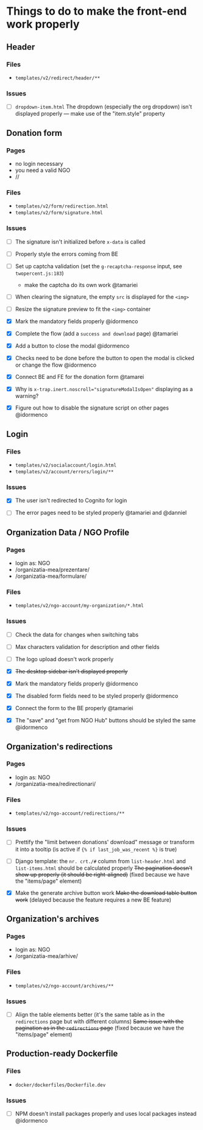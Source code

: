 # Things to do to make the front-end work properly


## Header

### Files

- `templates/v2/redirect/header/**`

### Issues

  - [ ] `dropdown-item.html` The dropdown (especially the org dropdown) isn't displayed properly — make use of the "item.style" property


## Donation form

### Pages

- no login necessary
- you need a valid NGO
- /<ngo-slug>/

### Files

- `templates/v2/form/redirection.html`
- `templates/v2/form/signature.html`

### Issues

  - [ ] The signature isn't initialized before `x-data` is called
  - [ ] Properly style the errors coming from BE
  - [ ] Set up captcha validation (set the `g-recaptcha-response` input, see `twopercent.js:183`)
    - make the captcha do its own work @tamariei
  - [ ] When clearing the signature, the empty `src` is displayed for the `<img>`
  - [ ] Resize the signature preview to fit the `<img>` container
  - [x] Mark the mandatory fields properly @idormenco
  - [x] Complete the flow (add a `success and download` page) @tamariei
  - [x] Add a button to close the modal @idormenco
  - [x] Checks need to be done before the button to open the modal is clicked or change the flow @idormenco
  - [x] Connect BE and FE for the donation form @tamarei
  - [x] Why is `x-trap.inert.noscroll="signatureModalIsOpen"` displaying as a warning?
  - [x] Figure out how to disable the signature script on other pages @idormenco


## Login

### Files

- `templates/v2/socialaccount/login.html`
- `templates/v2/account/errors/login/**`

### Issues

  - [x] The user isn't redirected to Cognito for login
  - [ ] The error pages need to be styled properly @tamariei and @danniel


## Organization Data / NGO Profile

### Pages

- login as: NGO
- /organizatia-mea/prezentare/
- /organizatia-mea/formulare/

### Files

- `templates/v2/ngo-account/my-organization/*.html`

### Issues

  - [ ] Check the data for changes when switching tabs
  - [ ] Max characters validation for description and other fields
  - [ ] The logo upload doesn't work properly
  - [x] ~~The desktop sidebar isn't displayed properly~~
  - [x] Mark the mandatory fields properly @idormenco
  - [x] The disabled form fields need to be styled properly @idormenco
  - [x] Connect the form to the BE properly @tamariei
  - [x] The "save" and "get from NGO Hub" buttons should be styled the same @idormenco


## Organization's redirections

### Pages

- login as: NGO
- /organizatia-mea/redirectionari/

### Files

- `templates/v2/ngo-account/redirections/**`

### Issues

  - [ ] Prettify the "limit between donations' download" message or transform it into a tooltip (is active if `{% if last_job_was_recent %}` is true)
  - [ ] Django template: the `nr. crt./#` column from `list-header.html` and `list-items.html` should be calculated properly
  ~~The pagination doesn't show up properly (it should be right-aligned)~~  (fixed because we have the "items/page" element)
  - [x] Make the generate archive button work
  ~~Make the download table button work~~  (delayed because the feature requires a new BE feature)


## Organization's archives

### Pages

- login as: NGO
- /organizatia-mea/arhive/

### Files

- `templates/v2/ngo-account/archives/**`

### Issues

  - [ ] Align the table elements better (it's the same table as in the `redirections` page but with different columns)
  ~~Same issue with the pagination as in the `redirections` page~~  (fixed because we have the "items/page" element)


## Production-ready Dockerfile

### Files

- `docker/dockerfiles/Dockerfile.dev`

### Issues

  - [ ] NPM doesn't install packages properly and uses local packages instead @idormenco
